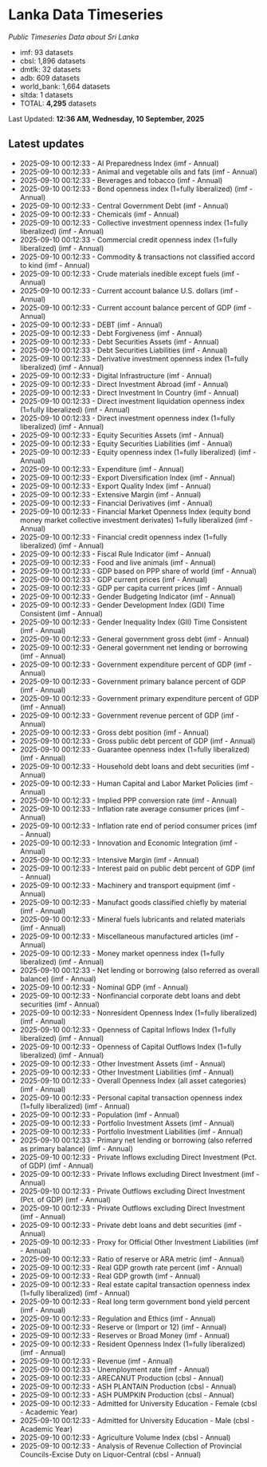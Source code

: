 # Lanka Data Timeseries
*Public Timeseries Data about Sri Lanka*

* imf: 93 datasets
* cbsl: 1,896 datasets
* dmtlk: 32 datasets
* adb: 609 datasets
* world_bank: 1,664 datasets
* sltda: 1 datasets
* TOTAL: **4,295** datasets

Last Updated: **12:36 AM, Wednesday, 10 September, 2025**

## Latest updates

* 2025-09-10 00:12:33 - AI Preparedness Index (imf - Annual)
* 2025-09-10 00:12:33 - Animal and vegetable oils and fats (imf - Annual)
* 2025-09-10 00:12:33 - Beverages and tobacco (imf - Annual)
* 2025-09-10 00:12:33 - Bond openness index (1=fully liberalized) (imf - Annual)
* 2025-09-10 00:12:33 - Central Government Debt (imf - Annual)
* 2025-09-10 00:12:33 - Chemicals (imf - Annual)
* 2025-09-10 00:12:33 - Collective investment openness index (1=fully liberalized) (imf - Annual)
* 2025-09-10 00:12:33 - Commercial credit openness index (1=fully liberalized) (imf - Annual)
* 2025-09-10 00:12:33 - Commodity & transactions not classified accord to kind (imf - Annual)
* 2025-09-10 00:12:33 - Crude materials inedible except fuels (imf - Annual)
* 2025-09-10 00:12:33 - Current account balance U.S. dollars (imf - Annual)
* 2025-09-10 00:12:33 - Current account balance percent of GDP (imf - Annual)
* 2025-09-10 00:12:33 - DEBT (imf - Annual)
* 2025-09-10 00:12:33 - Debt Forgiveness (imf - Annual)
* 2025-09-10 00:12:33 - Debt Securities Assets (imf - Annual)
* 2025-09-10 00:12:33 - Debt Securities Liabilities (imf - Annual)
* 2025-09-10 00:12:33 - Derivative investment openness index (1=fully liberalized) (imf - Annual)
* 2025-09-10 00:12:33 - Digital Infrastructure (imf - Annual)
* 2025-09-10 00:12:33 - Direct Investment Abroad (imf - Annual)
* 2025-09-10 00:12:33 - Direct Investment In Country (imf - Annual)
* 2025-09-10 00:12:33 - Direct investment liquidation openness index (1=fully liberalized) (imf - Annual)
* 2025-09-10 00:12:33 - Direct investment openness index (1=fully liberalized) (imf - Annual)
* 2025-09-10 00:12:33 - Equity Securities Assets (imf - Annual)
* 2025-09-10 00:12:33 - Equity Securities Liabilities (imf - Annual)
* 2025-09-10 00:12:33 - Equity openness index (1=fully liberalized) (imf - Annual)
* 2025-09-10 00:12:33 - Expenditure (imf - Annual)
* 2025-09-10 00:12:33 - Export Diversification Index (imf - Annual)
* 2025-09-10 00:12:33 - Export Quality Index (imf - Annual)
* 2025-09-10 00:12:33 - Extensive Margin (imf - Annual)
* 2025-09-10 00:12:33 - Financial Derivatives (imf - Annual)
* 2025-09-10 00:12:33 - Financial Market Openness Index (equity bond money market collective investment derivates) 1=fully liberalized (imf - Annual)
* 2025-09-10 00:12:33 - Financial credit openness index (1=fully liberalized) (imf - Annual)
* 2025-09-10 00:12:33 - Fiscal Rule Indicator (imf - Annual)
* 2025-09-10 00:12:33 - Food and live animals (imf - Annual)
* 2025-09-10 00:12:33 - GDP based on PPP share of world (imf - Annual)
* 2025-09-10 00:12:33 - GDP current prices (imf - Annual)
* 2025-09-10 00:12:33 - GDP per capita current prices (imf - Annual)
* 2025-09-10 00:12:33 - Gender Budgeting Indicator (imf - Annual)
* 2025-09-10 00:12:33 - Gender Development Index (GDI) Time Consistent (imf - Annual)
* 2025-09-10 00:12:33 - Gender Inequality Index (GII) Time Consistent (imf - Annual)
* 2025-09-10 00:12:33 - General government gross debt (imf - Annual)
* 2025-09-10 00:12:33 - General government net lending or borrowing (imf - Annual)
* 2025-09-10 00:12:33 - Government expenditure percent of GDP (imf - Annual)
* 2025-09-10 00:12:33 - Government primary balance percent of GDP (imf - Annual)
* 2025-09-10 00:12:33 - Government primary expenditure percent of GDP (imf - Annual)
* 2025-09-10 00:12:33 - Government revenue percent of GDP (imf - Annual)
* 2025-09-10 00:12:33 - Gross debt position (imf - Annual)
* 2025-09-10 00:12:33 - Gross public debt percent of GDP (imf - Annual)
* 2025-09-10 00:12:33 - Guarantee openness index (1=fully liberalized) (imf - Annual)
* 2025-09-10 00:12:33 - Household debt loans and debt securities (imf - Annual)
* 2025-09-10 00:12:33 - Human Capital and Labor Market Policies (imf - Annual)
* 2025-09-10 00:12:33 - Implied PPP conversion rate (imf - Annual)
* 2025-09-10 00:12:33 - Inflation rate average consumer prices (imf - Annual)
* 2025-09-10 00:12:33 - Inflation rate end of period consumer prices (imf - Annual)
* 2025-09-10 00:12:33 - Innovation and Economic Integration (imf - Annual)
* 2025-09-10 00:12:33 - Intensive Margin (imf - Annual)
* 2025-09-10 00:12:33 - Interest paid on public debt percent of GDP (imf - Annual)
* 2025-09-10 00:12:33 - Machinery and transport equipment (imf - Annual)
* 2025-09-10 00:12:33 - Manufact goods classified chiefly by material (imf - Annual)
* 2025-09-10 00:12:33 - Mineral fuels lubricants and related materials (imf - Annual)
* 2025-09-10 00:12:33 - Miscellaneous manufactured articles (imf - Annual)
* 2025-09-10 00:12:33 - Money market openness index (1=fully liberalized) (imf - Annual)
* 2025-09-10 00:12:33 - Net lending or borrowing (also referred as overall balance) (imf - Annual)
* 2025-09-10 00:12:33 - Nominal GDP (imf - Annual)
* 2025-09-10 00:12:33 - Nonfinancial corporate debt loans and debt securities (imf - Annual)
* 2025-09-10 00:12:33 - Nonresident Openness Index (1=fully liberalized) (imf - Annual)
* 2025-09-10 00:12:33 - Openness of Capital Inflows Index (1=fully liberalized) (imf - Annual)
* 2025-09-10 00:12:33 - Openness of Capital Outflows Index (1=fully liberalized) (imf - Annual)
* 2025-09-10 00:12:33 - Other Investment Assets (imf - Annual)
* 2025-09-10 00:12:33 - Other Investment Liabilities (imf - Annual)
* 2025-09-10 00:12:33 - Overall Openness Index (all asset categories) (imf - Annual)
* 2025-09-10 00:12:33 - Personal capital transaction openness index (1=fully liberalized) (imf - Annual)
* 2025-09-10 00:12:33 - Population (imf - Annual)
* 2025-09-10 00:12:33 - Portfolio Investment Assets (imf - Annual)
* 2025-09-10 00:12:33 - Portfolio Investment Liabilities (imf - Annual)
* 2025-09-10 00:12:33 - Primary net lending or borrowing (also referred as primary balance) (imf - Annual)
* 2025-09-10 00:12:33 - Private Inflows excluding Direct Investment (Pct. of GDP) (imf - Annual)
* 2025-09-10 00:12:33 - Private Inflows excluding Direct Investment (imf - Annual)
* 2025-09-10 00:12:33 - Private Outflows excluding Direct Investment (Pct. of GDP) (imf - Annual)
* 2025-09-10 00:12:33 - Private Outflows excluding Direct Investment (imf - Annual)
* 2025-09-10 00:12:33 - Private debt loans and debt securities (imf - Annual)
* 2025-09-10 00:12:33 - Proxy for Official Other Investment Liabilities (imf - Annual)
* 2025-09-10 00:12:33 - Ratio of reserve or ARA metric (imf - Annual)
* 2025-09-10 00:12:33 - Real GDP growth rate percent (imf - Annual)
* 2025-09-10 00:12:33 - Real GDP growth (imf - Annual)
* 2025-09-10 00:12:33 - Real estate capital transaction openness index (1=fully liberalized) (imf - Annual)
* 2025-09-10 00:12:33 - Real long term government bond yield percent (imf - Annual)
* 2025-09-10 00:12:33 - Regulation and Ethics (imf - Annual)
* 2025-09-10 00:12:33 - Reserve or (Import or 12) (imf - Annual)
* 2025-09-10 00:12:33 - Reserves or Broad Money (imf - Annual)
* 2025-09-10 00:12:33 - Resident Openness Index (1=fully liberalized) (imf - Annual)
* 2025-09-10 00:12:33 - Revenue (imf - Annual)
* 2025-09-10 00:12:33 - Unemployment rate (imf - Annual)
* 2025-09-10 00:12:33 - ARECANUT Production (cbsl - Annual)
* 2025-09-10 00:12:33 - ASH PLANTAIN Production (cbsl - Annual)
* 2025-09-10 00:12:33 - ASH PUMPKIN Production (cbsl - Annual)
* 2025-09-10 00:12:33 - Admitted for University Education - Female (cbsl - Academic Year)
* 2025-09-10 00:12:33 - Admitted for University Education - Male (cbsl - Academic Year)
* 2025-09-10 00:12:33 - Agriculture Volume Index (cbsl - Annual)
* 2025-09-10 00:12:33 - Analysis of Revenue Collection of Provincial Councils-Excise Duty on Liquor-Central (cbsl - Annual)
